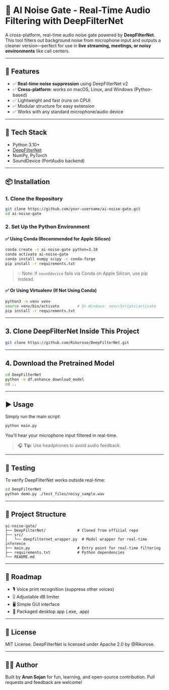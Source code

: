 # 🎷 AI Noise Gate - Real-Time Audio Filtering with DeepFilterNet

A cross-platform, real-time audio noise gate powered by **DeepFilterNet**.
This tool filters out background noise from microphone input and outputs a cleaner version—perfect for use in **live streaming, meetings, or noisy environments** like call centers.

---

## 🚀 Features

* ✅ **Real-time noise suppression** using DeepFilterNet v2
* ✅ **Cross-platform**: works on macOS, Linux, and Windows (Python-based)
* ✅ Lightweight and fast (runs on CPU)
* ✅ Modular structure for easy extension
* ✅ Works with any standard microphone/audio device

---

## 🧠 Tech Stack

* Python 3.10+
* [DeepFilterNet](https://github.com/Rikorose/DeepFilterNet)
* NumPy, PyTorch
* SoundDevice (PortAudio backend)

---

## 📦 Installation

### 1. Clone the Repository

```bash
git clone https://github.com/your-username/ai-noise-gate.git
cd ai-noise-gate
```

### 2. Set Up the Python Environment

#### ✅ Using Conda (Recommended for Apple Silicon)

```bash
conda create -n ai-noise-gate python=3.10
conda activate ai-noise-gate
conda install numpy scipy -c conda-forge
pip install -r requirements.txt
```

> 💡 Note: If `sounddevice` fails via Conda on Apple Silicon, use pip instead.

#### ✅ Or Using Virtualenv (If Not Using Conda)

```bash
python3 -m venv venv
source venv/bin/activate        # On Windows: venv\Scripts\activate
pip install -r requirements.txt
```

---

## 3. Clone DeepFilterNet Inside This Project

```bash
git clone https://github.com/Rikorose/DeepFilterNet.git
```

---

## 4. Download the Pretrained Model

```bash
cd DeepFilterNet
python -m df.enhance download_model
cd ..
```

---

## ▶️ Usage

Simply run the main script:

```bash
python main.py
```

You'll hear your microphone input filtered in real-time.

> 🎧 **Tip**: Use headphones to avoid audio feedback.

---

## 🧪 Testing

To verify DeepFilterNet works outside real-time:

```bash
cd DeepFilterNet
python demo.py ./test_files/noisy_sample.wav
```

---

## 📁 Project Structure

```plaintext
ai-noise-gate/
├── DeepFilterNet/              # Cloned from official repo
├── src/
│   └── deepfilternet_wrapper.py  # Model wrapper for real-time inference
├── main.py                     # Entry point for real-time filtering
├── requirements.txt            # Python dependencies
└── README.md
```

---

## 🔧 Roadmap

* 🎙 Voice print recognition (suppress other voices)
* 🎚 Adjustable dB limiter
* 🖥️ Simple GUI interface
* 📆 Packaged desktop app (.exe, .app)

---

## 📜 License

MIT License.
DeepFilterNet is licensed under Apache 2.0 by @Rikorose.

---

## 🧓‍♂️ Author

Built by **Arun Sojan** for fun, learning, and open-source contribution.
Pull requests and feedback are welcome!
